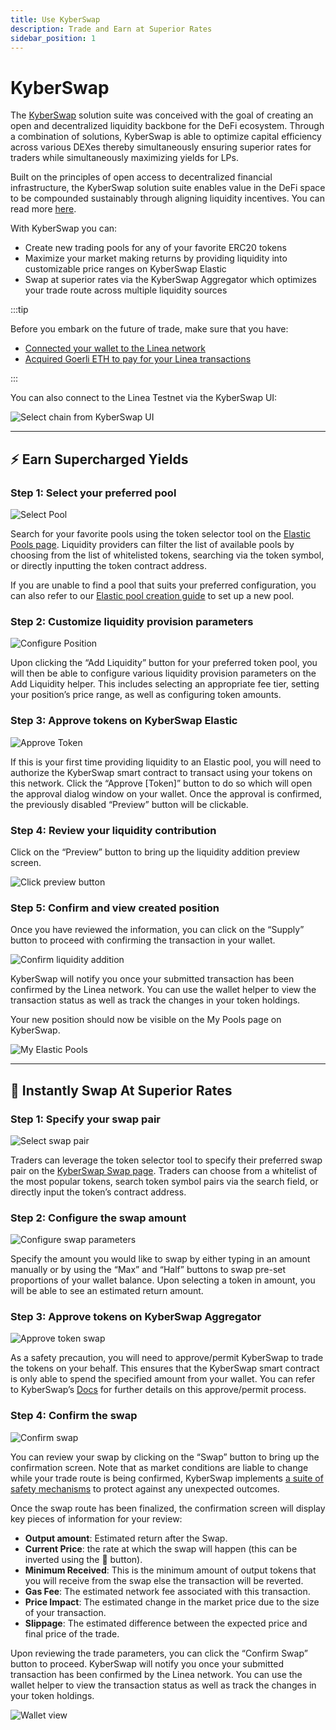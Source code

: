 ```yaml
---
title: Use KyberSwap
description: Trade and Earn at Superior Rates
sidebar_position: 1
---
```


# KyberSwap

The [KyberSwap](http://www.kyberswap.com) solution suite was conceived with the goal of creating an open and decentralized liquidity backbone for the DeFi ecosystem. Through a combination of solutions, KyberSwap is able to optimize capital efficiency across various DEXes thereby simultaneously ensuring superior rates for traders while simultaneously maximizing yields for LPs.

Built on the principles of open access to decentralized financial infrastructure, the KyberSwap solution suite enables value in the DeFi space to be compounded sustainably through aligning liquidity incentives. You can read more [here](https://docs.kyberswap.com/).

With KyberSwap you can:

- Create new trading pools for any of your favorite ERC20 tokens
- Maximize your market making returns by providing liquidity into customizable price ranges on KyberSwap Elastic
- Swap at superior rates via the KyberSwap Aggregator which optimizes your trade route across multiple liquidity sources

:::tip

Before you embark on the future of trade, make sure that you have:

- [Connected your wallet to the Linea network](/use-mainnet/set-up-your-wallet.mdx)
- [Acquired Goerli ETH to pay for your Linea transactions](/build-on-linea/use-linea-testnet/fund.md)

:::

You can also connect to the Linea Testnet via the KyberSwap UI:

![Select chain from KyberSwap UI](/img/quests/kyberswap/KyberSwap_SelectChain.png)

---

## :zap: Earn Supercharged Yields

### Step 1: Select your preferred pool

![Select Pool](/img/quests/kyberswap/KyberSwap_AddLiquidity_SelectPool.png)

Search for your favorite pools using the token selector tool on the [Elastic Pools page](https://kyberswap.com/pools/linea-goerli). Liquidity providers can filter the list of available pools by choosing from the list of whitelisted tokens, searching via the token symbol, or directly inputting the token contract address.

If you are unable to find a pool that suits your preferred configuration, you can also refer to our [Elastic pool creation guide](https://docs.kyberswap.com/liquidity-solutions/kyberswap-elastic/user-guides/elastic-pool-creation) to set up a new pool.

### Step 2: Customize liquidity provision parameters

![Configure Position](/img/quests/kyberswap/KyberSwap_AddLiquidity_SelectRange.png)

Upon clicking the “Add Liquidity” button for your preferred token pool, you will then be able to configure various liquidity provision parameters on the Add Liquidity helper. This includes selecting an appropriate fee tier, setting your position’s price range, as well as configuring token amounts.

### Step 3: Approve tokens on KyberSwap Elastic

![Approve Token](/img/quests/kyberswap/KyberSwap_AddLiquidity_ApproveToken.png)

If this is your first time providing liquidity to an Elastic pool, you will need to authorize the KyberSwap smart contract to transact using your tokens on this network. Click the “Approve [Token]” button to do so which will open the approval dialog window on your wallet. Once the approval is confirmed, the previously disabled “Preview” button will be clickable.

### Step 4: Review your liquidity contribution

Click on the “Preview” button to bring up the liquidity addition preview screen.

![Click preview button](/img/quests/kyberswap/KyberSwap_AddLiquidity_PreviewButton.png)

### Step 5: Confirm and view created position

Once you have reviewed the information, you can click on the “Supply” button to proceed with confirming the transaction in your wallet.

![Confirm liquidity addition](/img/quests/kyberswap/KyberSwap_AddLiquidity_Preview.png)

KyberSwap will notify you once your submitted transaction has been confirmed by the Linea network. You can use the wallet helper to view the transaction status as well as track the changes in your token holdings.

Your new position should now be visible on the My Pools page on KyberSwap.

![My Elastic Pools](/img/quests/kyberswap/KyberSwap_AddLiquidity_MyElasticPools.png)

---

## :repeat: Instantly Swap At Superior Rates

### Step 1: Specify your swap pair

![Select swap pair](/img/quests/kyberswap/KyberSwap_Swap_SelectToken.png)

Traders can leverage the token selector tool to specify their preferred swap pair on the [KyberSwap Swap page](https://kyberswap.com/swap/linea-goerli). Traders can choose from a whitelist of the most popular tokens, search token symbol pairs via the search field, or directly input the token’s contract address.

### Step 2: Configure the swap amount

![Configure swap parameters](/img/quests/kyberswap/KyberSwap_Swap_ConfigureSwap.png)

Specify the amount you would like to swap by either typing in an amount manually or by using the “Max” and “Half” buttons to swap pre-set proportions of your wallet balance. Upon selecting a token in amount, you will be able to see an estimated return amount.

### Step 3: Approve tokens on KyberSwap Aggregator

![Approve token swap](/img/quests/kyberswap/KyberSwap_Swap_ApproveToken.png)

As a safety precaution, you will need to approve/permit KyberSwap to trade the tokens on your behalf. This ensures that the KyberSwap smart contract is only able to spend the specified amount from your wallet. You can refer to KyberSwap’s [Docs](https://docs.kyberswap.com/kyberswap-solutions/kyberswap-interface/user-guides/instantly-swap-at-the-best-rates#step-4-approve-or-permit-contract-to-swap-tokens) for further details on this approve/permit process.

### Step 4: Confirm the swap

![Confirm swap](/img/quests/kyberswap/KyberSwap_Swap_Preview.png)

You can review your swap by clicking on the “Swap” button to bring up the confirmation screen. Note that as market conditions are liable to change while your trade route is being confirmed, KyberSwap implements [a suite of safety mechanisms](https://docs.kyberswap.com/kyberswap-solutions/kyberswap-interface/user-guides/instantly-swap-at-the-best-rates#step-5-confirm-the-swap) to protect against any unexpected outcomes.

Once the swap route has been finalized, the confirmation screen will display key pieces of information for your review:

- **Output amount**: Estimated return after the Swap.
- **Current Price**: the rate at which the swap will happen (this can be inverted using the 🔁 button).
- **Minimum Received**: This is the minimum amount of output tokens that you will receive from the swap else the transaction will be reverted.
- **Gas Fee**: The estimated network fee associated with this transaction.
- **Price Impact**: The estimated change in the market price due to the size of your transaction.
- **Slippage**: The estimated difference between the expected price and final price of the trade.

Upon reviewing the trade parameters, you can click the “Confirm Swap” button to proceed. KyberSwap will notify you once your submitted transaction has been confirmed by the Linea network. You can use the wallet helper to view the transaction status as well as track the changes in your token holdings.

![Wallet view](/img/quests/kyberswap/KyberSwap_Swap_WalletView.png)
